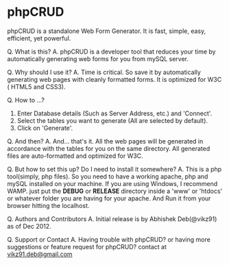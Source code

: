 phpCRUD
=======

phpCRUD is a standalone Web Form Generator. It is fast, simple, easy, efficient, yet powerful.

Q. What is this?
A. phpCRUD is a developer tool that reduces your time by automatically generating web forms for you from mySQL server.

Q. Why should I use it?
A. Time is critical. So save it by automatically generating web pages with cleanly formatted forms. It is optimized for W3C ( HTML5 and CSS3).

Q. How to ...?
1. Enter Database details (Such as Server Address, etc.) and 'Connect'.
2. Select the tables you want to generate (All are selected by default).
3. Click on 'Generate'.

Q. And then?
A. And... that's it. All the web pages will be generated in accordance with the tables for you on the same directory. All generated files are auto-formatted and optimized for W3C. 

Q. But how to set this up? Do I need to  install it somewhere?
A. This is a php tool(simply, php files). So you need to have a working apache, php and mySQL installed on your machine. If you are using Windows, I recommend WAMP. just put the **DEBUG** or **RELEASE** directory inside a 'www' or 'htdocs' or whatever folder you are having for your apache. And Run it from your browser hitting the localhost.

Q. Authors and Contributors
A. Initial release is by Abhishek Deb(@vikz91) as of Dec 2012.

Q. Support or Contact
A. Having trouble with phpCRUD? or having more suggestions or feature request for phpCRUD? contact at vikz91.deb@gmail.com